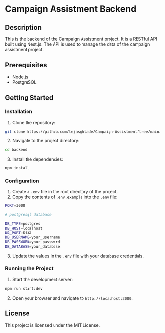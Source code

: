 # Campaign Assistment Backend

## Description
This is the backend of the Campaign Assistment project. It is a RESTful API built using Nest.js. The API is used to manage the data of the campaign assistment project.

## Prerequisites
- Node.js
- PostgreSQL

## Getting Started

### Installation
1. Clone the repository:
  ```bash
  git clone https://github.com/tejasghlade/Campaign-Assistment/tree/main/backend
  ```
2. Navigate to the project directory:
  ```bash
  cd backend
  ```
3. Install the dependencies:
  ```bash
  npm install
  ```

### Configuration
1. Create a `.env` file in the root directory of the project.
2. Copy the contents of `.env.example` into the `.env` file:
  ```bash
  PORT=3000

  # postgresql database

  DB_TYPE=postgres
  DB_HOST=localhost
  DB_PORT=5432
  DB_USERNAME=your_username
  DB_PASSWORD=your_password
  DB_DATABASE=your_database
  ```
3. Update the values in the `.env` file with your database credentials.

### Running the Project
1. Start the development server:
  ```bash
  npm run start:dev
  ```
2. Open your browser and navigate to `http://localhost:3000`.

## License
This project is licensed under the MIT License.